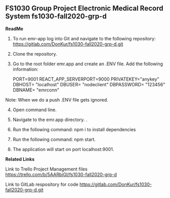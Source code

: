 FS1030 Group Project
Electronic Medical Record System
fs1030-fall2020-grp-d
----------------------------------------------------------------------------------------------------------------------

**ReadMe**

1. To run emr-app log into Git and navigate to the following repository: https://gitlab.com/DonKur/fs1030-fall2020-grp-d.git

2. Clone the repository.

3. Go to the root folder emr.app and create an .ENV file. Add the following information:

	PORT=9001
	REACT_APP_SERVERPORT=9000
	PRIVATEKEY="anykey"
	DBHOST= "localhost"
	DBUSER= "nodeclient"
	DBPASSWORD= "123456"
	DBNAME= "emrconn"

Note: When we do a push .ENV file gets ignored.

4. Open command line.

5. Navigate to the emr.app directory.
.
5. Run the following command: npm i to install dependencies

6. Run the following command: npm start.

7. The application will start on port localhost:9001.

**Related Links**

Link to Trello Project Management files
https://trello.com/b/5AARbiGI/fs1030-fall2020-grp-d

Link to GitLab respository for code
https://gitlab.com/DonKur/fs1030-fall2020-grp-d.git
